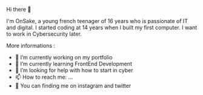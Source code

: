 Hi there 👋

I'm OnSake, a young french teenager of 16 years who is passionate of IT and digital. 
I started coding at 14 years when I built my first computer. 
I want to work in Cybersecurity later. 

More informations :

- 🔭 I’m currently working on my portfolio
- 🌱 I’m currently learning FrontEnd Development 
- 🤔 I’m looking for help with how to start in cyber 
- 📫 How to reach me: ...
- 💬 You can finding me on instagram and twitter 
